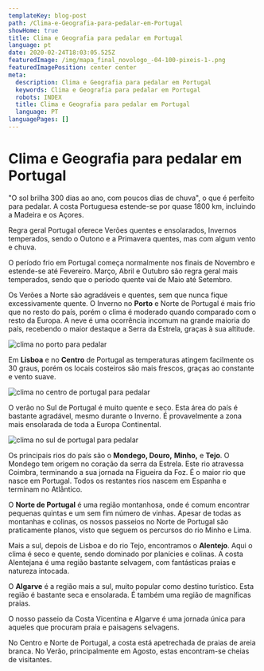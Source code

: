 ```yaml
---
templateKey: blog-post
path: /Clima-e-Geografia-para-pedalar-em-Portugal
showHome: true
title: Clima e Geografia para pedalar em Portugal
language: pt
date: 2020-02-24T18:03:05.525Z
featuredImage: /img/mapa_final_novologo_-04-100-pixeis-1-.png
featuredImagePosition: center center
meta:
  description: Clima e Geografia para pedalar em Portugal
  keywords: Clima e Geografia para pedalar em Portugal
  robots: INDEX
  title: Clima e Geografia para pedalar em Portugal
  language: PT
languagePages: []
---
```

# Clima e Geografia para pedalar em Portugal

"O sol brilha 300 dias ao ano, com poucos dias de chuva", o que é perfeito para pedalar. A costa Portuguesa estende-se por quase 1800 km, incluindo a Madeira e os Açores.

Regra geral Portugal oferece Verões quentes e ensolarados, Invernos temperados, sendo o Outono e a Primavera quentes, mas com algum vento e chuva.

O período frio em Portugal começa normalmente nos finais de Novembro e estende-se até Fevereiro. Março, Abril e Outubro são regra geral mais temperados, sendo que o período quente vai de Maio até Setembro.

Os Verões a Norte são agradáveis e quentes, sem que nunca fique excessivamente quente. O Inverno no **Porto** e Norte de Portugal é mais frio que no resto do país, porém o clima é moderado quando comparado com o resto da Europa. A neve é uma ocorrência incomum na grande maioria do país, recebendo o maior destaque a Serra da Estrela, graças à sua altitude.

![clima no porto para pedalar](/img/average-temperature-portugal-porto.png "clima no porto para pedalar")

Em **Lisboa** e no **Centro** de Portugal as temperaturas atingem facilmente os 30 graus, porém os locais costeiros são mais frescos, graças ao constante e vento suave.

![clima no centro de portugal para pedalar](/img/average-temperature-portugal-lisbon.png "clima no centro de portugal para pedalar")

O verão no Sul de Portugal é muito quente e seco. Esta área do país é bastante agradável, mesmo durante o Inverno. É provavelmente a zona mais ensolarada de toda a Europa Continental.

![clima no sul de portugal para pedalar](/img/average-temperature-portugal-vila-nova-de-milfontes.png "clima no sul de portugal para pedalar")

Os principais rios do país são o **Mondego, Douro,** **Minho,** e **Tejo**. O Mondego tem origem no coração da serra da Estrela. Este rio atravessa Coimbra, terminando a sua jornada na Figueira da Foz. É o maior rio que nasce em Portugal. Todos os restantes rios nascem em Espanha e terminam no Atlântico.

O **Norte de Portugal** é uma região montanhosa, onde é comum encontrar pequenas quintas e um sem fim número de vinhas. Apesar de todas as montanhas e colinas, os nossos passeios no Norte de Portugal são praticamente planos, visto que seguem os percursos do rio Minho e Lima.

Mais a sul, depois de Lisboa e do rio Tejo, encontramos o **Alentejo**. Aqui o clima é seco e quente, sendo dominado por planícies e colinas. A costa Alentejana é uma região bastante selvagem, com fantásticas praias e natureza intocada.

O **Algarve** é a região mais a sul, muito popular como destino turístico. Esta região é bastante seca e ensolarada. É também uma região de magníficas praias.

O nosso passeio da Costa Vicentina e Algarve é uma jornada única para aqueles que procuram praia e paisagens selvagens.

No Centro e Norte de Portugal, a costa está apetrechada de praias de areia branca. No Verão, principalmente em Agosto, estas encontram-se cheias de visitantes.